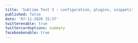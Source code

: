 ```yaml
---
title: 'Sublime Text 3 : configuration, plugins, snippets'
published: false
date: '07-11-2020 15:37'
twitterenable: true
twittercardoptions: summary
facebookenable: true
---
```



